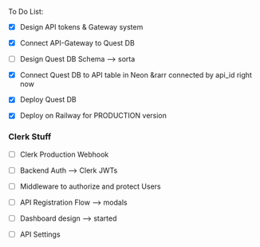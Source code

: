 
To Do List:

- [x] Design API tokens & Gateway system 
- [x] Connect API-Gateway to Quest DB
- [ ] Design Quest DB Schema --> sorta
- [x] Connect Quest DB to API table in Neon &rarr connected by api_id right now
- [x] Deploy Quest DB


- [x] Deploy on Railway for PRODUCTION version

### Clerk Stuff
- [ ] Clerk Production Webhook
- [ ] Backend Auth --> Clerk JWTs
- [ ] Middleware to authorize and protect Users

- [ ] API Registration Flow --> modals
- [ ] Dashboard design --> started
- [ ] API Settings